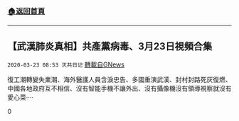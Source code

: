 ###  [:house:返回首頁](https://github.com/ourhimalayas/txt)
---

## 【武漢肺炎真相】共產黨病毒、3月23日視頻合集
`2020-03-23 08:53 灭共日记` [轉載自GNews](https://gnews.org/zh-hant/149607/)

復工潮轉變失業潮、海外醫護人員含淚忠告、多國重演武漢、封村封路死灰復燃、中國各地政府互不相信、沒有智能手機不讓外出、沒有攝像機沒有領導視察就沒有愛心菜····



0

